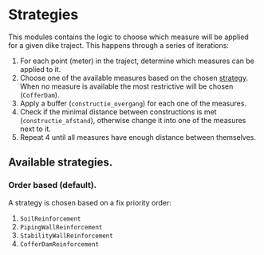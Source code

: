 # Strategies

This modules contains the logic to choose which measure will be applied for a given dike traject. This happens through a series of iterations:
1. For each point (meter) in the traject, determine which measures can be applied to it.
2. Choose one of the available measures based on the chosen [strategy](#order-based-default). When no measure is available the most restrictive will be chosen (`CofferDam`).
3. Apply a buffer (`constructie_overgang`) for each one of the measures.
4. Check if the minimal distance between constructions is met (`constructie_afstand`), otherwise change it into one of the measures next to it.
5. Repeat 4 until all measures have enough distance between themselves.

## Available strategies.

### Order based (default). 
A strategy is chosen based on a fix priority order:
1. `SoilReinforcement`
2. `PipingWallReinforcement`
3. `StabilityWallReinforcement`
4. `CofferDamReinforcement`

